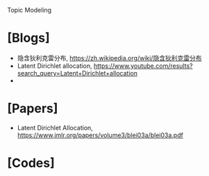 Topic Modeling


# [Blogs]
+ 隐含狄利克雷分布, https://zh.wikipedia.org/wiki/隐含狄利克雷分布
+ Latent Dirichlet allocation, https://www.youtube.com/results?search_query=Latent+Dirichlet+allocation
+ 

# [Papers]
+ Latent Dirichlet Allocation, https://www.jmlr.org/papers/volume3/blei03a/blei03a.pdf


# [Codes]

